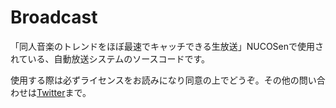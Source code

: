 # Broadcast

「同人音楽のトレンドをほぼ最速でキャッチできる生放送」NUCOSenで使用されている、自動放送システムのソースコードです。

使用する際は必ずライセンスをお読みになり同意の上でどうぞ。その他の問い合わせは[Twitter](http://twitter.com/nucosen)まで。
